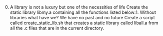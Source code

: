 0. A library is not a luxury but one of the necessities of life
Create the static library libmy.a containing all the functions listed below:1. Without libraries what have we? We have no past and no future
Create a script called create_static_lib.sh that creates a static library called liball.a from all the .c files that are in the current directory.

